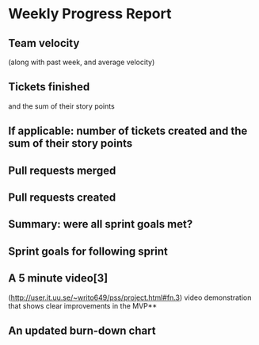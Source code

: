 # Weekly Progress Report


## Team velocity
 (along with past week, and average velocity)
## Tickets finished 
and the sum of their story points
##   **If applicable:**  number of tickets created and the sum of their story points
## Pull requests merged
## Pull requests created
## Summary: were all sprint goals met?
## Sprint goals for following sprint
## A 5 minute video[3]
(http://user.it.uu.se/~writo649/pss/project.html#fn.3)  video demonstration that shows clear improvements in the MVP** 
## An updated burn-down chart
